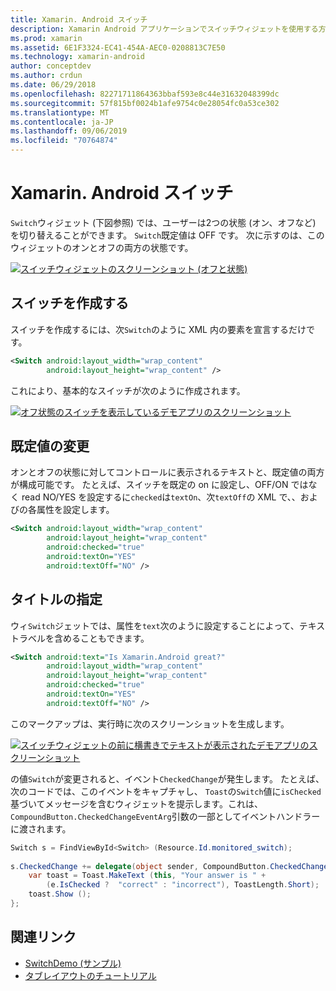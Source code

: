 ```yaml
---
title: Xamarin. Android スイッチ
description: Xamarin Android アプリケーションでスイッチウィジェットを使用する方法
ms.prod: xamarin
ms.assetid: 6E1F3324-EC41-454A-AEC0-0208813C7E50
ms.technology: xamarin-android
author: conceptdev
ms.author: crdun
ms.date: 06/29/2018
ms.openlocfilehash: 82271711864363bbaf593e8c44e31632048399dc
ms.sourcegitcommit: 57f815bf0024b1afe9754c0e28054fc0a53ce302
ms.translationtype: MT
ms.contentlocale: ja-JP
ms.lasthandoff: 09/06/2019
ms.locfileid: "70764874"
---
```

# <a name="xamarinandroid-switch"></a>Xamarin. Android スイッチ

`Switch`ウィジェット (下図参照) では、ユーザーは2つの状態 (オン、オフなど) を切り替えることができます。 `Switch`既定値は OFF です。 次に示すのは、このウィジェットのオンとオフの両方の状態です。

[![スイッチウィジェットのスクリーンショット (オフと状態)](switch-images/16-switch-onoff.png)](switch-images/16-switch-onoff.png#lightbox)

## <a name="creating-a-switch"></a>スイッチを作成する

スイッチを作成するには、次`Switch`のように XML 内の要素を宣言するだけです。

```xml
<Switch android:layout_width="wrap_content"
        android:layout_height="wrap_content" />
```

これにより、基本的なスイッチが次のように作成されます。

[![オフ状態のスイッチを表示しているデモアプリのスクリーンショット](switch-images/07-switch.png)](switch-images/07-switch.png#lightbox)

## <a name="changing-default-values"></a>既定値の変更

オンとオフの状態に対してコントロールに表示されるテキストと、既定値の両方が構成可能です。 たとえば、スイッチを既定の on に設定し、OFF/ON ではなく read NO/YES を設定するに`checked`は`textOn`、次`textOff`の XML で、、およびの各属性を設定します。

```xml
<Switch android:layout_width="wrap_content"
        android:layout_height="wrap_content"
        android:checked="true"
        android:textOn="YES"
        android:textOff="NO" />
```

## <a name="providing-a-title"></a>タイトルの指定

ウィ`Switch`ジェットでは、属性を`text`次のように設定することによって、テキストラベルを含めることもできます。

```xml
<Switch android:text="Is Xamarin.Android great?"
        android:layout_width="wrap_content"
        android:layout_height="wrap_content"
        android:checked="true"
        android:textOn="YES"
        android:textOff="NO" />
```

このマークアップは、実行時に次のスクリーンショットを生成します。

[![スイッチウィジェットの前に横書きでテキストが表示されたデモアプリのスクリーンショット](switch-images/08-switch.png)](switch-images/08-switch.png#lightbox)

の値`Switch`が変更されると、イベント`CheckedChange`が発生します。
たとえば、次のコードでは、このイベントをキャプチャし、 `Toast`の`Switch`値に`isChecked`基づいてメッセージを含むウィジェットを提示します。これは、 `CompoundButton.CheckedChangeEventArg`引数の一部としてイベントハンドラーに渡されます。

```csharp
Switch s = FindViewById<Switch> (Resource.Id.monitored_switch);
           
s.CheckedChange += delegate(object sender, CompoundButton.CheckedChangeEventArgs e) {
    var toast = Toast.MakeText (this, "Your answer is " +
        (e.IsChecked ?  "correct" : "incorrect"), ToastLength.Short);
    toast.Show ();
};
```

## <a name="related-links"></a>関連リンク

- [SwitchDemo (サンプル)](https://docs.microsoft.com/samples/xamarin/monodroid-samples/switchdemo)
- [タブレイアウトのチュートリアル](~/android/user-interface/layouts/tab-layout/index.md)
